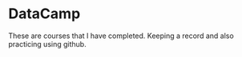 # DataCamp
These are courses that I have completed. Keeping a record and also practicing using github. 

